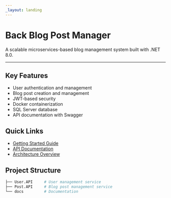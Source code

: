 ```yaml
---
_layout: landing
---
```


# Back Blog Post Manager

A scalable microservices-based blog management system built with .NET 8.0.
****

## Key Features
- User authentication and management
- Blog post creation and management
- JWT-based security
- Docker containerization
- SQL Server database
- API documentation with Swagger

## Quick Links
- [Getting Started Guide](docs/getting-started.md)
- [API Documentation](docs/usage.md)
- [Architecture Overview](docs/introduction.md)

## Project Structure
```bash
├── User.API     # User management service
├── Post.API     # Blog post management service
└── docs         # Documentation